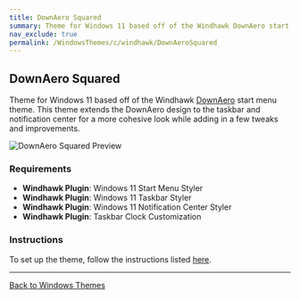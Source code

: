 ```yaml
---
title: DownAero Squared
summary: Theme for Windows 11 based off of the Windhawk DownAero start menu theme.
nav_exclude: true
permalink: /WindowsThemes/c/windhawk/DownAeroSquared
---
```


## DownAero Squared

Theme for Windows 11 based off of the Windhawk [DownAero](https://github.com/ramensoftware/windows-11-start-menu-styling-guide/tree/main/Themes/Down%20Aero) start menu theme. This theme extends the DownAero design to the taskbar and notification center for a more cohesive look while adding in a few tweaks and improvements.

![DownAero Squared Preview](/assets/images/previews/windhawk-themes/down-aero-squared/Preview.bmp?raw=True)  

### Requirements

- **Windhawk Plugin**: Windows 11 Start Menu Styler
- **Windhawk Plugin**: Windows 11 Taskbar Styler
- **Windhawk Plugin**: Windows 11 Notification Center Styler
- **Windhawk Plugin**: Taskbar Clock Customization

### Instructions

To set up the theme, follow the instructions listed [here](/Tutorials/WindhawkThemes/DownAeroSquared).

---

<a href="/WindowsThemes" class="btn btn--secondary btn--sm">Back to Windows Themes</a>
